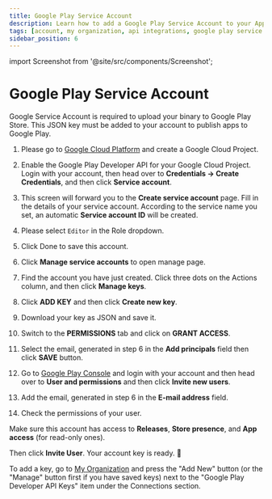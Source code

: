 ```yaml
---
title: Google Play Service Account
description: Learn how to add a Google Play Service Account to your Appcircle account
tags: [account, my organization, api integrations, google play service account]
sidebar_position: 6
---
```


import Screenshot from '@site/src/components/Screenshot';

# Google Play Service Account

Google Service Account is required to upload your binary to Google Play Store. This JSON key must be added to your account to publish apps to Google Play.

1. Please go to [Google Cloud Platform](https://console.cloud.google.com/apis) and create a Google Cloud Project.

2. Enable the Google Play Developer API for your Google Cloud Project. Login with your account, then head over to **Credentials -> Create Credentials**, and then click **Service account**.

<Screenshot url='https://cdn.appcircle.io/docs/assets/google-service01.png' />

3. This screen will forward you to the **Create service account** page. Fill in the details of your service account. According to the service name you set, an automatic **Service account ID** will be created.

<Screenshot url='https://cdn.appcircle.io/docs/assets/google-service03.png' />

4. Please select `Editor` in the Role dropdown.

<Screenshot url='https://cdn.appcircle.io/docs/assets/google-service04.png' />

5. Click Done to save this account.

<Screenshot url='https://cdn.appcircle.io/docs/assets/google-service05.png' />

6. Click **Manage service accounts** to open manage page.

<Screenshot url='https://cdn.appcircle.io/docs/assets/google-service05-1.png' />

7. Find the account you have just created. Click three dots on the Actions column, and then click **Manage keys**.

<Screenshot url='https://cdn.appcircle.io/docs/assets/google-service06.png' />

8. Click **ADD KEY** and then click **Create new key**.

<Screenshot url='https://cdn.appcircle.io/docs/assets/google-service07.png' />

9. Download your key as JSON and save it.

<Screenshot url='https://cdn.appcircle.io/docs/assets/google-service08.png' />

10. Switch to the **PERMISSIONS** tab and click on **GRANT ACCESS**.

<Screenshot url='https://cdn.appcircle.io/docs/assets/google-service09.png' />

11. Select the email, generated in step 6 in the **Add principals** field then click **SAVE** button.

<Screenshot url='https://cdn.appcircle.io/docs/assets/google-service09-1.png' />

12. Go to [Google Play Console](https://play.google.com/console) and login with your account and then head over to **User and permissions** and then click **Invite new users**.

<Screenshot url='https://cdn.appcircle.io/docs/assets/google-service09-2.png' />

13. Add the email, generated in step 6 in the **E-mail address** field.

<Screenshot url='https://cdn.appcircle.io/docs/assets/google-service12.png' />

14. Check the permissions of your user.

<Screenshot url='https://cdn.appcircle.io/docs/assets/google-service11-1.png' />

Make sure this account has access to **Releases**, **Store presence**, and **App access** (for read-only ones).

<Screenshot url='https://cdn.appcircle.io/docs/assets/google-service11.png' />

Then click **Invite User**. Your account key is ready. 🎉

To add a key, go to [My Organization](/account/my-organization) and press the "Add New" button (or the "Manage" button first if you have saved keys) next to the "Google Play Developer API Keys" item under the Connections section.
